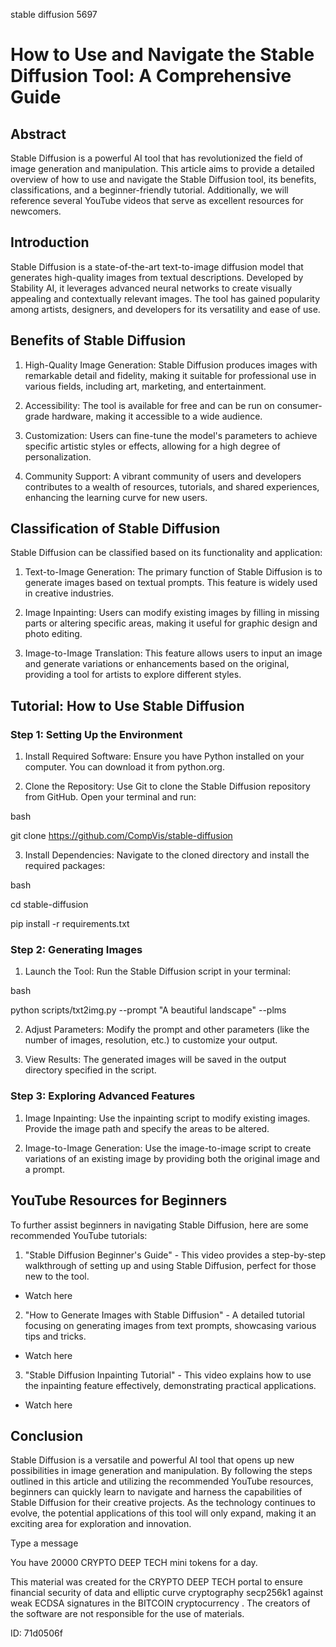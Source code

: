 stable diffusion 5697
# How to Use and Navigate the Stable Diffusion Tool: A Comprehensive Guide



## Abstract



Stable Diffusion is a powerful AI tool that has revolutionized the field of image generation and manipulation. This article aims to provide a detailed overview of how to use and navigate the Stable Diffusion tool, its benefits, classifications, and a beginner-friendly tutorial. Additionally, we will reference several YouTube videos that serve as excellent resources for newcomers.



## Introduction



Stable Diffusion is a state-of-the-art text-to-image diffusion model that generates high-quality images from textual descriptions. Developed by Stability AI, it leverages advanced neural networks to create visually appealing and contextually relevant images. The tool has gained popularity among artists, designers, and developers for its versatility and ease of use.



## Benefits of Stable Diffusion



1. High-Quality Image Generation: Stable Diffusion produces images with remarkable detail and fidelity, making it suitable for professional use in various fields, including art, marketing, and entertainment.



2. Accessibility: The tool is available for free and can be run on consumer-grade hardware, making it accessible to a wide audience.



3. Customization: Users can fine-tune the model's parameters to achieve specific artistic styles or effects, allowing for a high degree of personalization.



4. Community Support: A vibrant community of users and developers contributes to a wealth of resources, tutorials, and shared experiences, enhancing the learning curve for new users.



## Classification of Stable Diffusion



Stable Diffusion can be classified based on its functionality and application:



1. Text-to-Image Generation: The primary function of Stable Diffusion is to generate images based on textual prompts. This feature is widely used in creative industries.



2. Image Inpainting: Users can modify existing images by filling in missing parts or altering specific areas, making it useful for graphic design and photo editing.



3. Image-to-Image Translation: This feature allows users to input an image and generate variations or enhancements based on the original, providing a tool for artists to explore different styles.



## Tutorial: How to Use Stable Diffusion



### Step 1: Setting Up the Environment



1. Install Required Software: Ensure you have Python installed on your computer. You can download it from python.org.



2. Clone the Repository: Use Git to clone the Stable Diffusion repository from GitHub. Open your terminal and run:

bash

   git clone https://github.com/CompVis/stable-diffusion

   





3. Install Dependencies: Navigate to the cloned directory and install the required packages:

bash

   cd stable-diffusion

   pip install -r requirements.txt

   





### Step 2: Generating Images



1. Launch the Tool: Run the Stable Diffusion script in your terminal:

bash

   python scripts/txt2img.py --prompt "A beautiful landscape" --plms

   





2. Adjust Parameters: Modify the prompt and other parameters (like the number of images, resolution, etc.) to customize your output.



3. View Results: The generated images will be saved in the output directory specified in the script.



### Step 3: Exploring Advanced Features



1. Image Inpainting: Use the inpainting script to modify existing images. Provide the image path and specify the areas to be altered.



2. Image-to-Image Generation: Use the image-to-image script to create variations of an existing image by providing both the original image and a prompt.



## YouTube Resources for Beginners



To further assist beginners in navigating Stable Diffusion, here are some recommended YouTube tutorials:



1. "Stable Diffusion Beginner's Guide" - This video provides a step-by-step walkthrough of setting up and using Stable Diffusion, perfect for those new to the tool.

- Watch here



2. "How to Generate Images with Stable Diffusion" - A detailed tutorial focusing on generating images from text prompts, showcasing various tips and tricks.

- Watch here



3. "Stable Diffusion Inpainting Tutorial" - This video explains how to use the inpainting feature effectively, demonstrating practical applications.

- Watch here



## Conclusion



Stable Diffusion is a versatile and powerful AI tool that opens up new possibilities in image generation and manipulation. By following the steps outlined in this article and utilizing the recommended YouTube resources, beginners can quickly learn to navigate and harness the capabilities of Stable Diffusion for their creative projects. As the technology continues to evolve, the potential applications of this tool will only expand, making it an exciting area for exploration and innovation.



Type a message

You have 20000 CRYPTO DEEP TECH mini tokens for a day.


This material was created for the  CRYPTO DEEP TECH portal  to ensure financial security of data and elliptic curve cryptography  secp256k1 against weak ECDSA  signatures   in the  BITCOIN cryptocurrency . The creators of the software are not responsible for the use of materials.

 ID: 71d0506f
